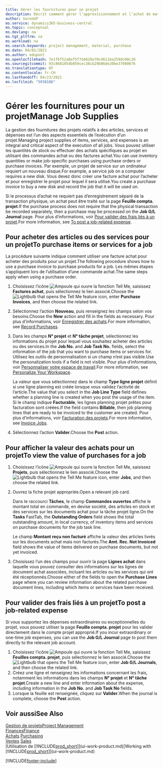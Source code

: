 ```yaml
---
title: Gérer les fournitures pour un projet
description: Décrit comment gérer l’approvisionnement et l’achat de matériel et de services pour les projets.
author: SorenGP
ms.service: dynamics365-business-central
ms.topic: conceptual
ms.devlang: na
ms.tgt_pltfrm: na
ms.workload: na
ms.search.keywords: project management, material, purchase
ms.date: 04/01/2021
ms.author: edupont
ms.openlocfilehash: 7e1f6f52a8ef5f7d4620a70c4611ba259dc00c20
ms.sourcegitcommit: 93c8681054b059cec38cb29b86de20be37980676
ms.translationtype: HT
ms.contentlocale: fr-CH
ms.lasthandoff: 04/23/2021
ms.locfileid: "5938186"
---
```

# <a name="manage-job-supplies"></a><span data-ttu-id="f08bc-103">Gérer les fournitures pour un projet</span><span class="sxs-lookup"><span data-stu-id="f08bc-103">Manage Job Supplies</span></span>
<span data-ttu-id="f08bc-104">La gestion des fournitures des projets relatifs à des articles, services et dépenses est l’un des aspects essentiels de l’exécution d’un projet.</span><span class="sxs-lookup"><span data-stu-id="f08bc-104">Managing project supplies of items, services, and expenses is an integral and critical aspect of the execution of all jobs.</span></span> <span data-ttu-id="f08bc-105">Vous pouvez utiliser les quantités de stock ou effectuer des achats spécifiques au projet en utilisant des commandes achat ou des factures achat.</span><span class="sxs-lookup"><span data-stu-id="f08bc-105">You can use inventory quantities or make job-specific purchases using purchase orders or purchase invoices.</span></span> <span data-ttu-id="f08bc-106">Par exemple, un projet de service sur un ordinateur requiert un nouveau disque.</span><span class="sxs-lookup"><span data-stu-id="f08bc-106">For example, a service job on a computer requires a new disk.</span></span> <span data-ttu-id="f08bc-107">Vous devez donc créer une facture achat pour l’acheter et pour enregistrer le projet pour lequel il sera utilisé.</span><span class="sxs-lookup"><span data-stu-id="f08bc-107">You create a purchase invoice to buy a new disk and record the job that it will be used on.</span></span>

<span data-ttu-id="f08bc-108">Si le processus d’achat ne requiert pas d’enregistrement séparé de la transaction physique, un achat peut être traité sur la page **Feuille compta. projet**.</span><span class="sxs-lookup"><span data-stu-id="f08bc-108">If the purchase process does not require that the physical transaction be recorded separately, then a purchase may be processed on the **Job G/L Journal** page.</span></span> <span data-ttu-id="f08bc-109">Pour plus d′informations, voir [Pour valider des frais liés à un projet](projects-how-manage-project-supplies.md#to-post-a-job-related-expense).</span><span class="sxs-lookup"><span data-stu-id="f08bc-109">For more information, see [To post a job-related expense](projects-how-manage-project-supplies.md#to-post-a-job-related-expense).</span></span>

## <a name="to-purchase-items-or-services-for-a-job"></a><span data-ttu-id="f08bc-110">Pour acheter des articles ou des services pour un projet</span><span class="sxs-lookup"><span data-stu-id="f08bc-110">To purchase items or services for a job</span></span>
<span data-ttu-id="f08bc-111">La procédure suivante indique comment utiliser une facture achat pour acheter des produits pour un projet.</span><span class="sxs-lookup"><span data-stu-id="f08bc-111">The following procedure shows how to use a purchase invoice to purchase products for a job.</span></span> <span data-ttu-id="f08bc-112">Les mêmes étapes s’appliquent lors de l’utilisation d’une commande achat.</span><span class="sxs-lookup"><span data-stu-id="f08bc-112">The same steps apply when using a purchase order.</span></span>  

1. <span data-ttu-id="f08bc-113">Choisissez l’icône ![Ampoule qui ouvre la fonction Tell Me](media/ui-search/search_small.png "Dites-moi ce que vous voulez faire"), saisissez **Factures achat**, puis sélectionnez le lien associé.</span><span class="sxs-lookup"><span data-stu-id="f08bc-113">Choose the ![Lightbulb that opens the Tell Me feature](media/ui-search/search_small.png "Tell me what you want to do") icon, enter **Purchase Invoices**, and then choose the related link.</span></span>  
2. <span data-ttu-id="f08bc-114">Sélectionnez l’action **Nouveau**, puis renseignez les champs selon vos besoins.</span><span class="sxs-lookup"><span data-stu-id="f08bc-114">Choose the **New** action and fill in the fields as necessary.</span></span> <span data-ttu-id="f08bc-115">Pour plus d’informations, voir [Enregistrer des achats](purchasing-how-record-purchases.md).</span><span class="sxs-lookup"><span data-stu-id="f08bc-115">For more information, see [Record Purchases](purchasing-how-record-purchases.md).</span></span>
3. <span data-ttu-id="f08bc-116">Dans les champs **N° projet** et **N° tâche projet**, sélectionnez les informations du projet pour lequel vous souhaitez acheter des articles ou des services.</span><span class="sxs-lookup"><span data-stu-id="f08bc-116">In the **Job No.** and **Job Task No.** fields, select the information of the job that you want to purchase items or services for.</span></span> <span data-ttu-id="f08bc-117">Utilisez les outils de personnalisation si un champ n’est pas visible.</span><span class="sxs-lookup"><span data-stu-id="f08bc-117">Use the personalization tools if a field is not visible.</span></span> <span data-ttu-id="f08bc-118">Pour plus d’informations, voir [Personnaliser votre espace de travail](ui-personalization-user.md).</span><span class="sxs-lookup"><span data-stu-id="f08bc-118">For more information, see [Personalize Your Workspace](ui-personalization-user.md).</span></span>

    <span data-ttu-id="f08bc-119">La valeur que vous sélectionnez dans le champ **Type ligne projet** définit si une ligne planning est créée lorsque vous validez l’activité de l’article.</span><span class="sxs-lookup"><span data-stu-id="f08bc-119">The value that you select in the **Job Line Type** field defines whether a planning line is created when you post the usage of the item.</span></span> <span data-ttu-id="f08bc-120">Si le champ indique **Facturable**, les lignes planning projet prêtes pour facturation sont créées.</span><span class="sxs-lookup"><span data-stu-id="f08bc-120">If the field contains **Billable**, then job planning lines that are ready to be invoiced to the customer are created.</span></span> <span data-ttu-id="f08bc-121">Pour plus d’informations, voir [Facturation des projets](projects-how-invoice-jobs.md).</span><span class="sxs-lookup"><span data-stu-id="f08bc-121">For more information, see [Invoice Jobs](projects-how-invoice-jobs.md).</span></span>
4. <span data-ttu-id="f08bc-122">Sélectionnez l’action **Valider**.</span><span class="sxs-lookup"><span data-stu-id="f08bc-122">Choose the **Post** action.</span></span>

## <a name="to-view-the-value-of-purchases-for-a-job"></a><span data-ttu-id="f08bc-123">Pour afficher la valeur des achats pour un projet</span><span class="sxs-lookup"><span data-stu-id="f08bc-123">To view the value of purchases for a job</span></span>
1. <span data-ttu-id="f08bc-124">Choisissez l’icône ![Ampoule qui ouvre la fonction Tell Me](media/ui-search/search_small.png "Dites-moi ce que vous voulez faire"), saisissez **Projets**, puis sélectionnez le lien associé.</span><span class="sxs-lookup"><span data-stu-id="f08bc-124">Choose the ![Lightbulb that opens the Tell Me feature](media/ui-search/search_small.png "Tell me what you want to do") icon, enter **Jobs**, and then choose the related link.</span></span>
2. <span data-ttu-id="f08bc-125">Ouvrez la fiche projet appropriée.</span><span class="sxs-lookup"><span data-stu-id="f08bc-125">Open a relevant job card.</span></span>

    <span data-ttu-id="f08bc-126">Dans le raccourci **Tâches**, le champ **Commandes ouvertes** affiche le montant total en commande, en devise société, des articles en stock et des services sur les documents achat pour la tâche projet ligne.</span><span class="sxs-lookup"><span data-stu-id="f08bc-126">On the **Tasks** FastTab, the **Outstanding Orders** field shows the total outstanding amount, in local currency, of inventory items and services on purchase documents for the job task line.</span></span>  

    <span data-ttu-id="f08bc-127">Le champ **Montant reçu non facturé** affiche la valeur des articles livrés sur les documents achat mais non facturés.</span><span class="sxs-lookup"><span data-stu-id="f08bc-127">The **Amt. Rec. Not Invoiced** field shows the value of items delivered on purchase documents, but not yet invoiced.</span></span>  
3. <span data-ttu-id="f08bc-128">Choisissez l’un des champs pour ouvrir la page **Lignes achat** dans laquelle vous pouvez consulter des informations sur les lignes de document achat associées, incluant les articles ou les services qui ont été réceptionnés.</span><span class="sxs-lookup"><span data-stu-id="f08bc-128">Choose either of the fields to open the **Purchase Lines** page where you can review information about the related purchase document lines, including which items or services have been received.</span></span>

## <a name="to-post-a-job-related-expense"></a><span data-ttu-id="f08bc-129">Pour valider des frais liés à un projet</span><span class="sxs-lookup"><span data-stu-id="f08bc-129">To post a job-related expense</span></span>
<span data-ttu-id="f08bc-130">Si vous supportez les dépenses extraordinaires ou exceptionnelles du projet, vous pouvez utiliser la page **Feuille compta. projet** pour les valider directement dans le compte projet approprié.</span><span class="sxs-lookup"><span data-stu-id="f08bc-130">If you incur extraordinary or one-time job expenses, you can use the **Job G/L Journal** page to post them directly to the relevant job account.</span></span>

1. <span data-ttu-id="f08bc-131">Choisissez l’icône ![Ampoule qui ouvre la fonction Tell Me](media/ui-search/search_small.png "Dites-moi ce que vous voulez faire"), saisissez **Feuilles compta. projet**, puis sélectionnez le lien associé.</span><span class="sxs-lookup"><span data-stu-id="f08bc-131">Choose the ![Lightbulb that opens the Tell Me feature](media/ui-search/search_small.png "Tell me what you want to do") icon, enter **Job G/L Journals**, and then choose the related link.</span></span>  
2. <span data-ttu-id="f08bc-132">Créez une ligne et renseignez les informations concernant les frais, notamment les informations dans les champs **N° projet** et **N° tâche projet**.</span><span class="sxs-lookup"><span data-stu-id="f08bc-132">Create a new line and enter information about the expense, including information in the **Job No.** and **Job Task No** fields.</span></span>  
3. <span data-ttu-id="f08bc-133">Lorsque la feuille est renseignée, cliquez sur **Valider**.</span><span class="sxs-lookup"><span data-stu-id="f08bc-133">When the journal is complete, choose the **Post** action.</span></span>

## <a name="see-also"></a><span data-ttu-id="f08bc-134">Voir aussi</span><span class="sxs-lookup"><span data-stu-id="f08bc-134">See Also</span></span>
[<span data-ttu-id="f08bc-135">Gestion de projets</span><span class="sxs-lookup"><span data-stu-id="f08bc-135">Project Management</span></span>](projects-manage-projects.md)  
[<span data-ttu-id="f08bc-136">Finances</span><span class="sxs-lookup"><span data-stu-id="f08bc-136">Finance</span></span>](finance.md)  
<span data-ttu-id="f08bc-137">[Achats](purchasing-manage-purchasing.md)       </span><span class="sxs-lookup"><span data-stu-id="f08bc-137">[Purchasing](purchasing-manage-purchasing.md)       </span></span>  
<span data-ttu-id="f08bc-138">[Ventes](sales-manage-sales.md)    </span><span class="sxs-lookup"><span data-stu-id="f08bc-138">[Sales](sales-manage-sales.md)    </span></span>  
<span data-ttu-id="f08bc-139">[Utilisation de [!INCLUDE[prod_short](includes/prod_short.md)]](ui-work-product.md)</span><span class="sxs-lookup"><span data-stu-id="f08bc-139">[Working with [!INCLUDE[prod_short](includes/prod_short.md)]](ui-work-product.md)</span></span>  


[!INCLUDE[footer-include](includes/footer-banner.md)]
